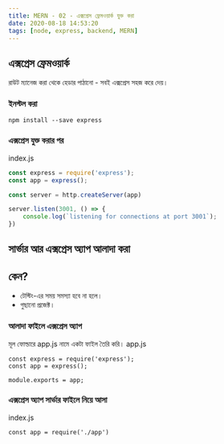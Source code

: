 ```yaml
---
title: MERN - 02 - এক্সপ্রেস ফ্রেমওয়ার্ক যুক্ত করা
date: 2020-08-18 14:53:20
tags: [node, express, backend, MERN]
---
```

## এক্সপ্রেস ফ্রেমওয়ার্ক
রাউট ম্যানেজ করা থেকে হেডার পাঠানো - সবই এক্সপ্রেস সহজ করে দেয়।

### ইনস্টল করা
```
npm install --save express
```

### এক্সপ্রেস যুক্ত করার পর 
index.js
```js
const express = require('express');
const app = express();

const server = http.createServer(app)

server.listen(3001, () => {
    console.log(`listening for connections at port 3001`);
})
```

## সার্ভার আর এক্সপ্রেস অ্যাপ আলাদা করা
## কেন? 
+ টেস্টিং-এর সময় সমস্যা হবে না হলে।
+ গুছানো প্রজেক্ট।

### আলাদা ফাইলে এক্সপ্রেস অ্যাপ
মূল ফোল্ডারে app.js নামে একটা ফাইল তৈরি করি।
app.js 
```
const express = require('express');
const app = express();

module.exports = app;
```

### এক্সপ্রেস অ্যাপ সার্ভার ফাইলে নিয়ে আসা
index.js
```
const app = require('./app')
```

